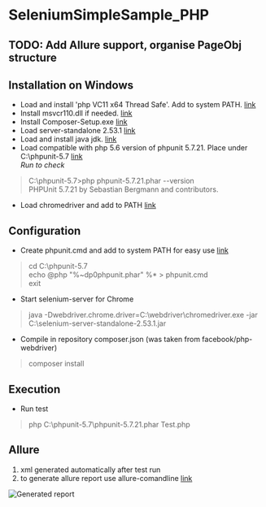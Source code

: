 # SeleniumSimpleSample_PHP
## TODO: Add Allure support, organise PageObj structure

## Installation on Windows
* Load and install 'php VC11 x64 Thread Safe'. Add to system PATH.
[link](http://php.net/manual/ru/install.windows.legacy.index.php#install.windows.legacy.manual)
* Install msvcr110.dll if needed.
[link](https://www.microsoft.com/ru-ru/download/confirmation.aspx?id=30679)
* Install Composer-Setup.exe
[link](https://getcomposer.org/)
* Load server-standalone 2.53.1
[link](http://selenium-release.storage.googleapis.com/index.html?path=2.53/)
* Load and install java jdk.
[link](http://www.oracle.com/technetwork/java/javase/downloads/jdk8-downloads-2133151.html)
* Load compatible with php 5.6 version of phpunit 5.7.21. Place under C:\phpunit-5.7
[link](...)  
*Run to check*
> C:\phpunit-5.7>php phpunit-5.7.21.phar --version  
> PHPUnit 5.7.21 by Sebastian Bergmann and contributors.
* Load chromedriver and add to PATH
[link](...)

## Configuration
* Create phpunit.cmd and add to system PATH for easy use
[link](https://phpunit.de/manual/current/en/installation.html)
> cd C:\phpunit-5.7  
> echo @php "%~dp0phpunit.phar" %* > phpunit.cmd  
> exit  

* Start selenium-server for Chrome
> java -Dwebdriver.chrome.driver=C:\webdriver\chromedriver.exe -jar C:\selenium-server-standalone-2.53.1.jar

* Compile in repository composer.json (was taken from facebook/php-webdriver)
> composer install

## Execution

* Run test
> php C:\phpunit-5.7\phpunit-5.7.21.phar Test.php

## Allure
1. xml generated automatically after test run
2. to generate allure report use allure-comandline [link](https://github.com/allure-framework/allure1/wiki#generating-a-report)

![Generated report](https://github.com/alexKazarin/SeleniumSimpleSample_PHP/blob/allure/build/allure-example.jpg)
